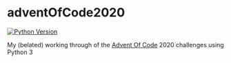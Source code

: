 # adventOfCode2020

[![Python Version](https://img.shields.io/badge/Python-3.9-green.svg)](https://www.python.org/)

My (belated) working through of the [Advent Of Code](https://adventofcode.com/) 2020 challenges using Python 3